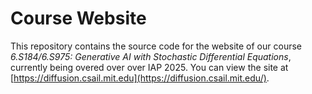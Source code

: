 # Course Website
This repository contains the source code for the website of our course *6.S184/6.S975: Generative AI with Stochastic Differential Equations*, currently being overed over over IAP 2025. You can view the site at [https://diffusion.csail.mit.edu](https://diffusion.csail.mit.edu/).
